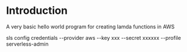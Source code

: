 # Introduction

A very basic hello world program for creating lamda functions in AWS

sls config credentials --provider aws --key xxx  --secret xxxxxx --profile serverless-admin
